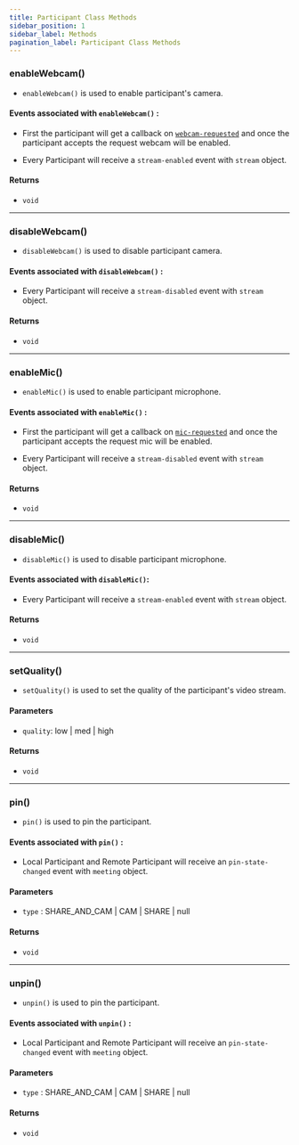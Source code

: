 ```yaml
---
title: Participant Class Methods
sidebar_position: 1
sidebar_label: Methods
pagination_label: Participant Class Methods
---
```


<div class="sdk-api-ref-only-h4">

### enableWebcam()

- `enableWebcam()` is used to enable participant's camera.

#### Events associated with `enableWebcam()` :

- First the participant will get a callback on [`webcam-requested`](../meeting-class/events#webcam-requested) and once the participant accepts the request webcam will be enabled.

- Every Participant will receive a `stream-enabled` event with `stream` object.

#### Returns

- `void`

---

### disableWebcam()

- `disableWebcam()` is used to disable participant camera.

#### Events associated with `disableWebcam()` :

- Every Participant will receive a `stream-disabled` event with `stream` object.

#### Returns

- `void`

---

### enableMic()

- `enableMic()` is used to enable participant microphone.

#### Events associated with `enableMic()` :

- First the participant will get a callback on [`mic-requested`](../meeting-class/events#mic-requested) and once the participant accepts the request mic will be enabled.

- Every Participant will receive a `stream-disabled` event with `stream` object.

#### Returns

- `void`

---

### disableMic()

- `disableMic()` is used to disable participant microphone.

#### Events associated with `disableMic()`:

- Every Participant will receive a `stream-enabled` event with `stream` object.

#### Returns

- `void`

---

### setQuality()

- `setQuality()` is used to set the quality of the participant's video stream.

#### Parameters

- `quality`: low | med | high

#### Returns

- `void`

---

### pin()

- `pin()` is used to pin the participant.

#### Events associated with `pin()` :

- Local Participant and Remote Participant will receive an `pin-state-changed` event with `meeting` object.

#### Parameters

- `type` : SHARE_AND_CAM | CAM | SHARE | null

#### Returns

- `void`

---

### unpin()

- `unpin()` is used to pin the participant.

#### Events associated with `unpin()` :

- Local Participant and Remote Participant will receive an `pin-state-changed` event with `meeting` object.

#### Parameters

- `type` : SHARE_AND_CAM | CAM | SHARE | null

#### Returns

- `void`

</div>
